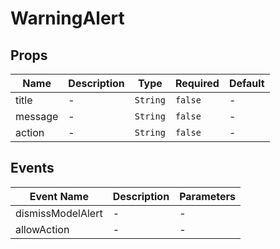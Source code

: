 # WarningAlert

## Props

<!-- @vuese:WarningAlert:props:start -->
|Name|Description|Type|Required|Default|
|---|---|---|---|---|
|title|-|`String`|`false`|-|
|message|-|`String`|`false`|-|
|action|-|`String`|`false`|-|

<!-- @vuese:WarningAlert:props:end -->


## Events

<!-- @vuese:WarningAlert:events:start -->
|Event Name|Description|Parameters|
|---|---|---|
|dismissModelAlert|-|-|
|allowAction|-|-|

<!-- @vuese:WarningAlert:events:end -->


